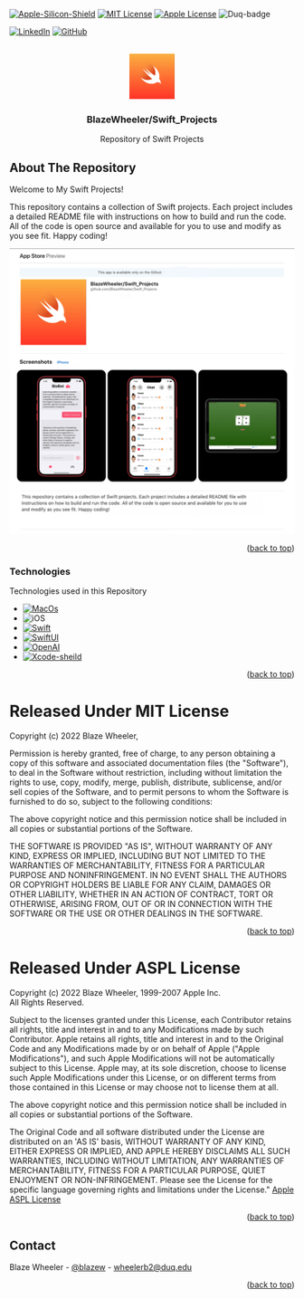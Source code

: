 
<a name="readme-top"></a>

[![Apple-Silicon-Shield]][Apple-Silicon-Shield-url]
[![MIT License][license-shield]][license-url]
[![Apple License][Apple-License]][Apple-License-url]
![Duq-badge](https://custom-icon-badges.demolab.com/badge/-Duquesne%20University-ba0c2f?style=for-the-badge&logo=duquesne_dukes_logo1)

[![LinkedIn][linkedin-shield]][linkedin-url]
[![GitHub][GitHub-shield]][GitHub-url]

<!-- PROJECT LOGO -->
<br />
<div align="center">
  <a href="https://github.com/BlazeWheeler/Swift_Projects">
    <img src="Images/Swift.png" alt="Logo" width="80" height="80">
  </a>

  <h3 align="center">BlazeWheeler/Swift_Projects</h3>

  <p align="center">
    Repository of Swift Projects
    <br/>
    </div>

<!-- ABOUT THE PROJECT -->
## About The Repository
Welcome to My Swift Projects!

This repository contains a collection of Swift projects. Each project includes a detailed README file with instructions on how to build and run the code. All of the code is open source and available for you to use and modify as you see fit. Happy coding!

<!-- Change  -->
![App Preview](Images/AppPreview.png)

<p align="right">(<a href="#readme-top">back to top</a>)</p>

### Technologies

Technologies used in this Repository

* [![MacOs][MacOs]][MacOS-url]
* ![iOS](https://img.shields.io/badge/iOS-000000?style=for-the-badge&logo=ios&logoColor=white)
* [![Swift][Swift]][Swift-url]
* [![SwiftUI][SwiftUI-sheild]][SwiftUI-url]
* [![OpenAI][OpenAI-sheild]][OpenAI-url]
* [![Xcode-sheild][Xcode-sheild]][Xcode-url]

  
<p align="right">(<a href="#readme-top">back to top</a>)</p>

<!-- LICENSE -->
# Released Under MIT License

Copyright (c) 2022 Blaze Wheeler,

Permission is hereby granted, free of charge, to any person
obtaining a copy of this software and associated documentation
files (the "Software"), to deal in the Software without
restriction, including without limitation the rights to use,
copy, modify, merge, publish, distribute, sublicense, and/or sell
copies of the Software, and to permit persons to whom the
Software is furnished to do so, subject to the following
conditions:

The above copyright notice and this permission notice shall be
included in all copies or substantial portions of the Software.

THE SOFTWARE IS PROVIDED "AS IS", WITHOUT WARRANTY OF ANY KIND,
EXPRESS OR IMPLIED, INCLUDING BUT NOT LIMITED TO THE WARRANTIES
OF MERCHANTABILITY, FITNESS FOR A PARTICULAR PURPOSE AND
NONINFRINGEMENT. IN NO EVENT SHALL THE AUTHORS OR COPYRIGHT
HOLDERS BE LIABLE FOR ANY CLAIM, DAMAGES OR OTHER LIABILITY,
WHETHER IN AN ACTION OF CONTRACT, TORT OR OTHERWISE, ARISING
FROM, OUT OF OR IN CONNECTION WITH THE SOFTWARE OR THE USE OR
OTHER DEALINGS IN THE SOFTWARE.
<p align="right">(<a href="#readme-top">back to top</a>)</p>

# Released Under ASPL License

Copyright (c) 2022 Blaze Wheeler, 1999-2007 Apple Inc.  
All Rights Reserved.

Subject to the licenses granted under this License, each Contributor retains all rights, title and interest in and to any Modifications made by such Contributor.  Apple retains all rights, title and interest in and to the Original Code and any Modifications made by or on behalf of Apple ("Apple Modifications"), and such Apple Modifications will not be automatically subject to this License.  Apple may, at its sole discretion, choose to license such Apple Modifications under this License, or on different terms from those contained in this License or may choose not to license them at all.  

The above copyright notice and this permission notice shall be
included in all copies or substantial portions of the Software.

The Original Code and all software distributed under the License are distributed on an 'AS IS' basis, WITHOUT WARRANTY OF ANY KIND, EITHER EXPRESS OR IMPLIED, AND APPLE HEREBY DISCLAIMS ALL SUCH WARRANTIES, INCLUDING WITHOUT LIMITATION, ANY WARRANTIES OF MERCHANTABILITY, FITNESS FOR A PARTICULAR PURPOSE, QUIET ENJOYMENT OR NON-INFRINGEMENT.  Please see the License for the specific language governing rights and limitations under the License." 
 <a href="http://www.opensource.apple.com/apsl/"> Apple ASPL License</a>

<p align="right">(<a href="#readme-top">back to top</a>)</p>

<!-- CONTACT -->
## Contact

Blaze Wheeler - [@blazew](https://www.instagram.com/blazew/) - wheelerb2@duq.edu

<p align="right">(<a href="#readme-top">back to top</a>)</p>

<!-- MARKDOWN LINKS & IMAGES -->
<!-- https://www.markdownguide.org/basic-syntax/#reference-style-links -->

[Apple-License]: https://img.shields.io/badge/LICENSE-ASPL-999999?style=for-the-badge&logo=apple&logoColor=white
[Apple-License-url]: https://opensource.apple.com/apsl/
[Apple-Silicon-Shield]: https://img.shields.io/badge/Apple-Silicon_M2-999999?style=for-the-badge&logo=apple&logoColor=white
[Apple-Silicon-Shield-url]: https://support.apple.com/en-us/HT211814

[license-shield]: https://img.shields.io/github/license/othneildrew/Best-README-Template.svg?style=for-the-badge
[license-url]: https://www.mit.edu/~amini/LICENSE.md
[linkedin-shield]: https://img.shields.io/badge/-LinkedIn-black.svg?style=for-the-badge&logo=linkedin&colorB=555

[linkedin-url]:https://www.linkedin.com/in/blaze-wheeler-8306a2223/
[GitHub-shield]: 	https://img.shields.io/badge/GitHub-100000?style=for-the-badge&logo=github&logoColor=white
[GitHub-url]: https://github.com/blazeWheeler

[MacOs]:https://img.shields.io/badge/mac%20os-000000?style=for-the-badge&logo=apple&logoColor=white
[MacOs-url]: https://www.apple.com/macos/ventura/
[MacOs-url]: https://www.apple.com/macos/ventura/

[Swift]: https://img.shields.io/badge/Swift-FA7343?style=for-the-badge&logo=swift&logoColor=white
[Swift-url]: https://www.apple.com/swift/

[SwiftUI-sheild]: https://img.shields.io/badge/SwiftUI-FA7343?style=for-the-badge&logo=swift&logoColor=white 
[SwiftUI-url]: https://developer.apple.com/xcode/swiftui/

[Instagram]:https://img.shields.io/badge/Instagram-E4405F?style=for-the-badge&logo=instagram&logoColor=white
[Instagram-url]: https://www.instagram.com/


[OpenAI-sheild]: https://img.shields.io/badge/OpenAI-412991.svg?style=for-the-badge&logo=OpenAI&logoColor=white 
[OpenAI-url]: https://openai.com/

[Xcode-sheild]: https://img.shields.io/badge/Xcode-147EFB.svg?style=for-the-badge&logo=Xcode&logoColor=white 
[Xcode-url]: https://developer.apple.com/xcode/
